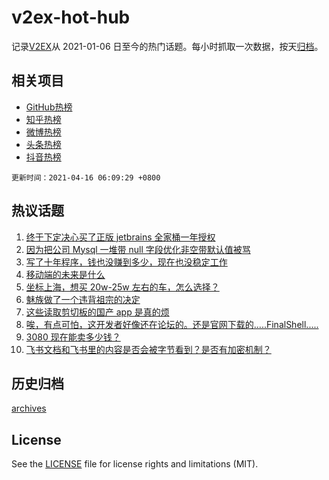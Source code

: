 # v2ex-hot-hub

 记录[V2EX](https://www.v2ex.com/)从 2021-01-06 日至今的热门话题。每小时抓取一次数据，按天[归档](archives)。
 
 ## 相关项目

- [GitHub热榜](https://github.com/snaildev/github-hot-hub)
- [知乎热榜](https://github.com/snaildev/zhihu-hot-hub)
- [微博热榜](https://github.com/snaildev/weibo-hot-hub)
- [头条热榜](https://github.com/snaildev/toutiao-hot-hub)
- [抖音热榜](https://github.com/snaildev/douyin-hot-hub)


 `更新时间：2021-04-16 06:09:29 +0800`

## 热议话题

1. [终于下定决心买了正版 jetbrains 全家桶一年授权](https://www.v2ex.com/t/770756)
1. [因为把公司 Mysql 一堆带 null 字段优化非空带默认值被骂](https://www.v2ex.com/t/770788)
1. [写了十年程序，钱也没赚到多少，现在也没稳定工作](https://www.v2ex.com/t/770791)
1. [移动端的未来是什么](https://www.v2ex.com/t/770773)
1. [坐标上海，想买 20w-25w 左右的车，怎么选择？](https://www.v2ex.com/t/770780)
1. [魅族做了一个违背祖宗的决定](https://www.v2ex.com/t/770801)
1. [这些读取剪切板的国产 app 是真的烦](https://www.v2ex.com/t/770796)
1. [唉，有点可怕，这开发者好像还在论坛的。还是官网下载的.....FinalShell.....](https://www.v2ex.com/t/770866)
1. [3080 现在能卖多少钱？](https://www.v2ex.com/t/770746)
1. [飞书文档和飞书里的内容是否会被字节看到？是否有加密机制？](https://www.v2ex.com/t/770779)

## 历史归档

[archives](archives)

## License

See the [LICENSE](LICENSE) file for license rights and limitations (MIT).
